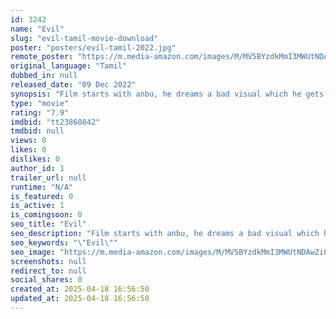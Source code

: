 ```yaml
---
id: 3242
name: "Evil"
slug: "evil-tamil-movie-download"
poster: "posters/evil-tamil-2022.jpg"
remote_poster: "https://m.media-amazon.com/images/M/MV5BYzdkMmI3MWUtNDAwZi00Mjk2LWExMGEtMDhmZmNlZmRmMzg1XkEyXkFqcGdeQXVyMTA4MzQ4NzMw._V1_SX300.jpg"
original_language: "Tamil"
dubbed_in: null
released_date: "09 Dec 2022"
synopsis: "Film starts with anbu, he dreams a bad visual which he gets regularly in his dreams, so to understand about the nightmare he plans a trip with his Girlfriend Pavithra and along with roommate Harish to visit a haunted Church."
type: "movie"
rating: "7.9"
imdbid: "tt23860842"
tmdbid: null
views: 0
likes: 0
dislikes: 0
author_id: 1
trailer_url: null
runtime: "N/A"
is_featured: 0
is_active: 1
is_comingsoon: 0
seo_title: "Evil"
seo_description: "Film starts with anbu, he dreams a bad visual which he gets regularly in his dreams, so to understand about the nightmare he plans a trip with his Girlfriend Pavithra and along with roommate Harish to visit a haunted Church."
seo_keywords: "\"Evil\""
seo_image: "https://m.media-amazon.com/images/M/MV5BYzdkMmI3MWUtNDAwZi00Mjk2LWExMGEtMDhmZmNlZmRmMzg1XkEyXkFqcGdeQXVyMTA4MzQ4NzMw._V1_SX300.jpg"
screenshots: null
redirect_to: null
social_shares: 0
created_at: 2025-04-18 16:56:50
updated_at: 2025-04-18 16:56:50
---
```


